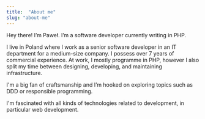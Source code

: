 ```yaml
---
title:  "About me"
slug: "about-me"
---
```


Hey there! I’m Paweł. I’m a software developer currently writing in PHP.

I live in Poland where I work as a senior software developer in an IT department for a medium-size company. I possess over 7 years of commercial experience. At work, I mostly programme in PHP, however I also split my time between designing, developing, and maintaining infrastructure.

I'm a big fan of craftsmanship and I’m hooked on exploring topics such as DDD or responsible programming.

I'm fascinated with all kinds of technologies related to development, in particular web development. 
